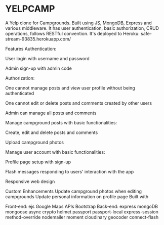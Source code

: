 # YELPCAMP
A Yelp clone for Campgrounds.
Built using JS, MongoDB, Express and various middleware. 
It has user authentication, basic authorization, CRUD operations, follows RESTful convention.
It's deployed to Heroku: 
safe-stream-93835.herokuapp.com/

Features
Authentication:

User login with username and password

Admin sign-up with admin code

Authorization:

One cannot manage posts and view user profile without being authenticated

One cannot edit or delete posts and comments created by other users

Admin can manage all posts and comments

Manage campground posts with basic functionalities:

Create, edit and delete posts and comments

Upload campground photos

Manage user account with basic functionalities:

Profile page setup with sign-up

Flash messages responding to users' interaction with the app

Responsive web design

Custom Enhancements
Update campground photos when editing campgrounds
Update personal information on profile page
Built with

Front-end:
  ejs
  Google Maps APIs
  Bootstrap
Back-end:
  express
  mongoDB
  mongoose
  async
  crypto
  helmet
  passport
  passport-local
  express-session
  method-override
  nodemailer
  moment
  cloudinary
  geocoder
  connect-flash
